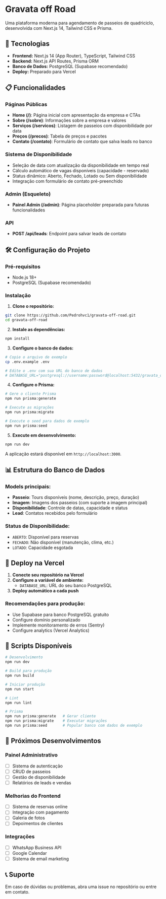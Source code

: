 # Gravata off Road

Uma plataforma moderna para agendamento de passeios de quadriciclo, desenvolvida com Next.js 14, Tailwind CSS e Prisma.

## 🚀 Tecnologias

- **Frontend:** Next.js 14 (App Router), TypeScript, Tailwind CSS
- **Backend:** Next.js API Routes, Prisma ORM
- **Banco de Dados:** PostgreSQL (Supabase recomendado)
- **Deploy:** Preparado para Vercel

## 📋 Funcionalidades

### Páginas Públicas
- **Home (/)**: Página inicial com apresentação da empresa e CTAs
- **Sobre (/sobre)**: Informações sobre a empresa e valores
- **Serviços (/servicos)**: Listagem de passeios com disponibilidade por data
- **Preços (/precos)**: Tabela de preços e pacotes
- **Contato (/contato)**: Formulário de contato que salva leads no banco

### Sistema de Disponibilidade
- Seleção de data com atualização da disponibilidade em tempo real
- Cálculo automático de vagas disponíveis (capacidade - reservado)
- Status dinâmico: Aberto, Fechado, Lotado ou Sem disponibilidade
- Integração com formulário de contato pré-preenchido

### Admin (Esqueleto)
- **Painel Admin (/admin)**: Página placeholder preparada para futuras funcionalidades

### API
- **POST /api/leads**: Endpoint para salvar leads de contato

## 🛠️ Configuração do Projeto

### Pré-requisitos
- Node.js 18+
- PostgreSQL (Supabase recomendado)

### Instalação

1. **Clone o repositório:**
```bash
git clone https://github.com/Pedrohvc1/gravata-off-road.git
cd gravata-off-road
```

2. **Instale as dependências:**
```bash
npm install
```

3. **Configure o banco de dados:**
```bash
# Copie o arquivo de exemplo
cp .env.example .env

# Edite o .env com sua URL do banco de dados
# DATABASE_URL="postgresql://username:password@localhost:5432/gravata_off_road?schema=public"
```

4. **Configure o Prisma:**
```bash
# Gere o cliente Prisma
npm run prisma:generate

# Execute as migrações
npm run prisma:migrate

# Execute o seed para dados de exemplo
npm run prisma:seed
```

5. **Execute em desenvolvimento:**
```bash
npm run dev
```

A aplicação estará disponível em `http://localhost:3000`.

## 📊 Estrutura do Banco de Dados

### Models principais:
- **Passeio**: Tours disponíveis (nome, descrição, preço, duração)
- **Imagem**: Imagens dos passeios (com suporte a imagem principal)
- **Disponibilidade**: Controle de datas, capacidade e status
- **Lead**: Contatos recebidos pelo formulário

### Status de Disponibilidade:
- `ABERTO`: Disponível para reservas
- `FECHADO`: Não disponível (manutenção, clima, etc.)
- `LOTADO`: Capacidade esgotada

## 🚀 Deploy na Vercel

1. **Conecte seu repositório na Vercel**
2. **Configure a variável de ambiente:**
   - `DATABASE_URL`: URL do seu banco PostgreSQL
3. **Deploy automático a cada push**

### Recomendações para produção:
- Use Supabase para banco PostgreSQL gratuito
- Configure domínio personalizado
- Implemente monitoramento de erros (Sentry)
- Configure analytics (Vercel Analytics)

## 📝 Scripts Disponíveis

```bash
# Desenvolvimento
npm run dev

# Build para produção
npm run build

# Iniciar produção
npm run start

# Lint
npm run lint

# Prisma
npm run prisma:generate   # Gerar cliente
npm run prisma:migrate    # Executar migrações
npm run prisma:seed       # Popular banco com dados de exemplo
```

## 🔧 Próximos Desenvolvimentos

### Painel Administrativo
- [ ] Sistema de autenticação
- [ ] CRUD de passeios
- [ ] Gestão de disponibilidade
- [ ] Relatórios de leads e vendas

### Melhorias do Frontend
- [ ] Sistema de reservas online
- [ ] Integração com pagamento
- [ ] Galeria de fotos
- [ ] Depoimentos de clientes

### Integrações
- [ ] WhatsApp Business API
- [ ] Google Calendar
- [ ] Sistema de email marketing

## 📞 Suporte

Em caso de dúvidas ou problemas, abra uma issue no repositório ou entre em contato.